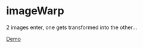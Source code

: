 imageWarp
=========

2 images enter, one gets transformed into the other...

[Demo](http://anpetersen.me/imageWarp)
